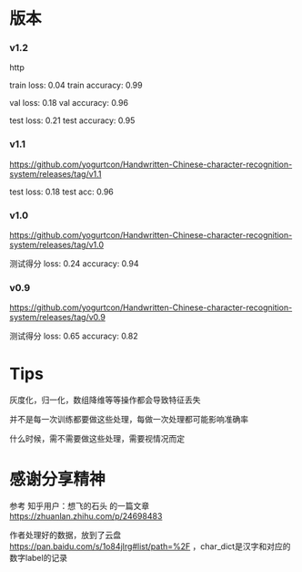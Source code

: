 # 版本

### v1.2 ###

http

train loss: 0.04     train accuracy: 0.99

val loss: 0.18     val accuracy: 0.96

test loss: 0.21     test accuracy: 0.95

### v1.1 ###

https://github.com/yogurtcon/Handwritten-Chinese-character-recognition-system/releases/tag/v1.1

test loss: 0.18     test acc: 0.96

### v1.0 ###

https://github.com/yogurtcon/Handwritten-Chinese-character-recognition-system/releases/tag/v1.0

测试得分 loss: 0.24 accuracy: 0.94

### v0.9 ###

https://github.com/yogurtcon/Handwritten-Chinese-character-recognition-system/releases/tag/v0.9

测试得分 loss: 0.65 accuracy: 0.82

# Tips

灰度化，归一化，数组降维等等操作都会导致特征丢失

并不是每一次训练都要做这些处理，每做一次处理都可能影响准确率

什么时候，需不需要做这些处理，需要视情况而定

# 感谢分享精神

参考 知乎用户：想飞的石头 的一篇文章 https://zhuanlan.zhihu.com/p/24698483

作者处理好的数据，放到了云盘 https://pan.baidu.com/s/1o84jIrg#list/path=%2F ，char_dict是汉字和对应的数字label的记录

